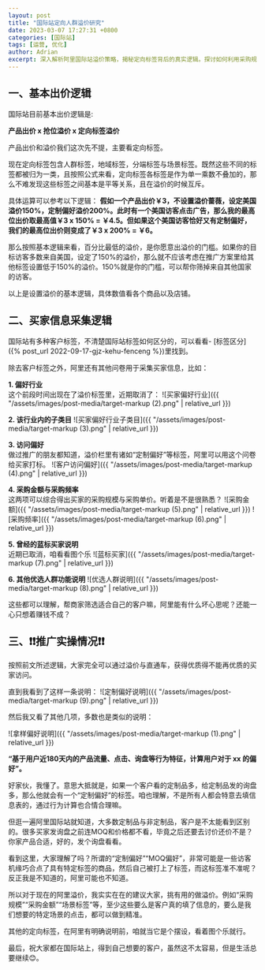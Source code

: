 ```yaml
---
layout: post
title: "国际站定向人群溢价研究"
date: 2023-03-07 17:27:31 +0800
categories: [国际站]
tags: [运营, 优化]
author: Adrian
excerpt: 深入解析阿里国际站溢价策略，揭秘定向标签背后的真实逻辑。探讨如何利用采购规模、金额等有效标签，精准定位优质买家，避免无效溢价，提升推广效率。
---
```


## 一、基本出价逻辑 ##

国际站目前基本出价逻辑是:

**产品出价 x 抢位溢价 x 定向标签溢价**

产品出价和溢价我们这次先不提，主要看定向标签。

现在定向标签包含人群标签，地域标签，分端标签与场景标签。既然这些不同的标签都被归为一类，且按照公式来看，定向标签各标签是作为单一乘数不叠加的，那么不难发现这些标签之间基本是平等关系，且在溢价的时候互斥。

具体运算可以参考以下逻辑：
**假如一个产品出价￥3，不设置溢价蔷薇，设定美国溢价150%，定制偏好溢价200%。此时有一个美国访客点击广告，那么我的最高位出价取最高值￥3 x 150% = ￥4.5。但如果这个美国访客恰好又有定制偏好，我们的最高位出价则变成了￥3 x 200% = ￥6。**

那么按照基本逻辑来看，百分比最低的溢价，是你愿意出溢价的门槛。如果你的目标访客多数来自美国，设定了150%的溢价，那么就不应该考虑在推广方案里给其他标签设置低于150%的溢价。150%就是你的门槛，可以帮你筛掉来自其他国家的访客。

以上是设置溢价的基本逻辑，具体数值看各个商品以及店铺。


## 二、买家信息采集逻辑

国际站有多种客户标签，不清楚国际站标签如何区分的，可以看看- [标签区分]({% post_url 2022-09-17-gjz-kehu-fenceng %})里找到。

除去客户标签之外，阿里还有其他问卷用于采集买家信息，比如：

**1. 偏好行业**  
这个前段时间出现在了溢价标签里，近期取消了：
![买家偏好行业]({{ "/assets/images/post-media/target-markup (2).png" | relative_url }})

**2. 该行业内的子类目**
![买家偏好行业子类目]({{ "/assets/images/post-media/target-markup (3).png" | relative_url }})

**3. 访问偏好**  
做过推广的朋友都知道，溢价栏里有诸如“定制偏好”等标签，阿里可以用这个问卷给买家打标。
![客户访问偏好]({{ "/assets/images/post-media/target-markup (4).png" | relative_url }})

**4. 采购金额与采购频率**  
这两项可以综合得出买家的采购规模与采购单价。听着是不是很熟悉？
![采购金额]({{ "/assets/images/post-media/target-markup (5).png" | relative_url }})
![采购频率]({{ "/assets/images/post-media/target-markup (6).png" | relative_url }})

**5. 曾经的蓝标买家说明**  
近期已取消，咱看看图个乐
![蓝标买家]({{ "/assets/images/post-media/target-markup (7).png" | relative_url }})

**6. 其他优选人群功能说明**
![优选人群说明]({{ "/assets/images/post-media/target-markup (8).png" | relative_url }})

这些都可以理解，帮商家筛选适合自己的客户嘛，阿里能有什么坏心思呢？还能一心只想着赚钱不成？

## 三、❗❗推广实操情况❗❗
按照前文所述逻辑，大家完全可以通过溢价与直通车，获得优质得不能再优质的买家访问。

直到我看到了这样一条说明：
![定制偏好说明]({{ "/assets/images/post-media/target-markup (9).png" | relative_url }})

然后我又看了其他几项，多数也是类似的说明：

![拿样偏好说明]({{ "/assets/images/post-media/target-markup (1).png" | relative_url }})

**“基于用户近180天内的产品流量、点击、询盘等行为特征，计算用户对于 xx 的偏好”。**

好家伙，我懂了。意思大抵就是，如果一个客户看的定制品多，给定制品发的询盘多，那么他就会有一个“定制偏好”的标签。咱也理解，不是所有人都会特意去填信息表的，通过行为计算也合情合理嘛。

但逛一遍阿里国际站就知道，大多数定制品与非定制品，客户是不太能看到区别的。很多买家发询盘之前连MOQ和价格都不看，毕竟之后还要去讨价还价不是？你家产品合适，好的，发个询盘看看。

看到这里，大家理解了吗？所谓的“定制偏好”“MOQ偏好”，非常可能是一些访客机缘巧合点了具有特定标签的商品，然后自己被打上了标签，而这标签准不准呢？反正我是不知道的，阿里可能也不知道。

所以对于现在的阿里溢价，我实实在在的建议大家，挑有用的做溢价。例如“采购规模”“采购金额”“场景标签”等，至少这些要么是客户真的填了信息的，要么是我们想要的特定场景的点击，都可以做到精准。

其他的定向标签，在阿里有明确说明前，咱就当它是个摆设，看着图个乐就行。

最后，祝大家都在国际站上，得到自己想要的客户，虽然这不太容易，但是生活总要继续😊。
